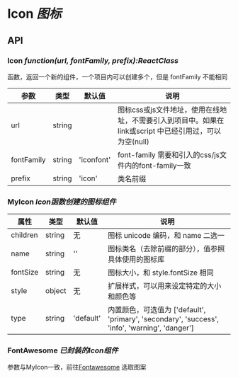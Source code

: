 # Icon *图标*

<example />

## API

### Icon *function(url, fontFamily, prefix):ReactClass*
函数，返回一个新的组件，一个项目内可以创建多个，但是 fontFamily 不能相同

| 参数 | 类型 | 默认值 | 说明 |
| --- | --- | --- | --- |
| url | string |  | 图标css或js文件地址，使用在线地址，不需要引入到项目中。如果在 link或script 中已经引用过，可以为空(null) |
| fontFamily | string | 'iconfont' | font-family 需要和引入的css/js文件内的font-family一致 |
| prefix | string | 'icon' | 类名前缀 |

### MyIcon *Icon函数创建的图标组件*
| 属性 | 类型 | 默认值 | 说明 |
| --- | --- | --- | --- |
| children | string | 无 | 图标 unicode 编码，和 name 二选一 |
| name | string | '' | 图标类名（去除前缀的部分），值参照具体使用的图标库 |
| fontSize | string | 无 | 图标大小，和 style.fontSize 相同 |
| style | object | 无 | 扩展样式，可以用来设定特定的大小和颜色等 |
| type | string | 'default' | 内置颜色，可选值为 \['default', 'primary', 'secondary', 'success', 'info', 'warning', 'danger'] |

### FontAwesome *已封装的Icon组件*
参数与MyIcon一致，前往[Fontawesome](http://www.fontawesome.com.cn/) 选取图案
